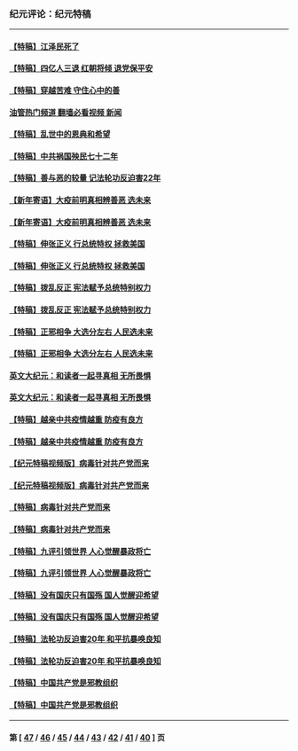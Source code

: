 ### 纪元评论：纪元特稿
---
#### [【特稿】江泽民死了](../../pages/nsc424/n13876300.md?12150330) 
#### [【特稿】四亿人三退 红朝将倾 退党保平安](../../pages/nsc424/n13794378.md?12150330) 
#### [【特稿】穿越苦难 守住心中的善](../../pages/nsc424/n13784979.md?12150330) 
#### [油管热门频道 翻墙必看视频 新闻](ok?12150330)
#### [【特稿】乱世中的恩典和希望](../../pages/nsc424/n13734687.md?12150330) 
#### [【特稿】中共祸国殃民七十二年](../../pages/nsc424/n13272607.md?12150330) 
#### [【特稿】善与恶的较量 记法轮功反迫害22年](../../pages/nsc424/n13086597.md?12150330) 
#### [【新年寄语】大疫前明真相辨善恶 选未来](../../pages/nsc424/n12660855.md?12150330) 
#### [【新年寄语】大疫前明真相辨善恶 选未来](../../pages/nsc424/n12660855.md?12150330) 
#### [【特稿】伸张正义 行总统特权 拯救美国](../../pages/nsc424/n12616806.md?12150330) 
#### [【特稿】伸张正义 行总统特权 拯救美国](../../pages/nsc424/n12616806.md?12150330) 
#### [【特稿】拨乱反正 宪法赋予总统特别权力](../../pages/nsc424/n12598306.md?12150330) 
#### [【特稿】拨乱反正 宪法赋予总统特别权力](../../pages/nsc424/n12598306.md?12150330) 
#### [【特稿】正邪相争 大选分左右 人民选未来](../../pages/nsc424/n12545208.md?12150330) 
#### [【特稿】正邪相争 大选分左右 人民选未来](../../pages/nsc424/n12545208.md?12150330) 
#### [英文大纪元：和读者一起寻真相 无所畏惧](../../pages/nsc424/n12542027.md?12150330) 
#### [英文大纪元：和读者一起寻真相 无所畏惧](../../pages/nsc424/n12542027.md?12150330) 
#### [【特稿】越亲中共疫情越重 防疫有良方](../../pages/nsc424/n12042989.md?12150330) 
#### [【特稿】越亲中共疫情越重 防疫有良方](../../pages/nsc424/n12042989.md?12150330) 
#### [【纪元特稿视频版】病毒针对共产党而来](../../pages/nsc424/n11977328.md?12150330) 
#### [【纪元特稿视频版】病毒针对共产党而来](../../pages/nsc424/n11977328.md?12150330) 
#### [【特稿】病毒针对共产党而来](../../pages/nsc424/n11928818.md?12150330) 
#### [【特稿】病毒针对共产党而来](../../pages/nsc424/n11928818.md?12150330) 
#### [【特稿】九评引领世界 人心觉醒暴政将亡](../../pages/nsc424/n11660496.md?12150330) 
#### [【特稿】九评引领世界 人心觉醒暴政将亡](../../pages/nsc424/n11660496.md?12150330) 
#### [【特稿】没有国庆只有国殇 国人觉醒迎希望](../../pages/nsc424/n11549354.md?12150330) 
#### [【特稿】没有国庆只有国殇 国人觉醒迎希望](../../pages/nsc424/n11549354.md?12150330) 
#### [【特稿】法轮功反迫害20年 和平抗暴唤良知](../../pages/nsc424/n11389135.md?12150330) 
#### [【特稿】法轮功反迫害20年 和平抗暴唤良知](../../pages/nsc424/n11389135.md?12150330) 
#### [【特稿】中国共产党是邪教组织](../../pages/nsc424/n11355551.md?12150330) 
#### [【特稿】中国共产党是邪教组织](../../pages/nsc424/n11355551.md?12150330) 

---
#### 第 [ [47](./47.md?12150330) / [46](./46.md?12150330) / [45](./45.md?12150330) / [44](./44.md?12150330) / [43](./43.md?12150330) / [42](./42.md?12150330) / [41](./41.md?12150330) / [40](./40.md?12150330) ] 页
